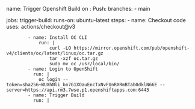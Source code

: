 name: Trigger Openshift Build
on :
    Push:
        branches:
            - main

jobs:
    trigger-build:
        runs-on: ubuntu-latest
        steps:
            - name: Checkout code
              uses: actions/checkout@v3

            - name: Install OC CLI
                run: |
                    curl -LO https://mirror.openshift.com/pub/openshift-v4/clients/oc/latest/linux/oc.tar.gz
                    tar -xzf oc.tar.gz
                    sudo mv oc /usr/local/bin/
            - name: Login to OpenShift
              run: |
                oc login --token=sha256~WUXhNli_bn7G1XOauEncTxNvFUnRXRmBTab0dklN66E --server=https://api.rm3.7wse.p1.openshiftapps.com:6443
            - name: Trigger Build
              run: |
                
